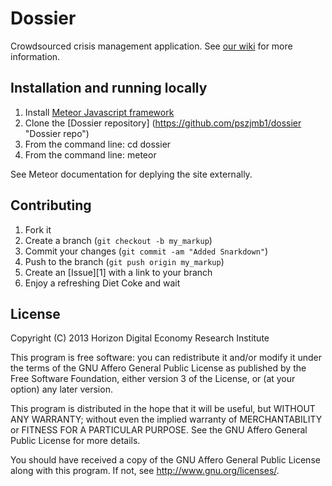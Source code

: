 Dossier
=======
Crowdsourced crisis management application. See [our wiki](https://github.com/pszjmb1/dossier/wiki) for more information.

Installation and running locally
------------
1. Install [Meteor Javascript framework](http://www.meteor.com "Meteor website")
2. Clone the [Dossier repository] (https://github.com/pszjmb1/dossier "Dossier repo")
3. From the command line: cd dossier
4. From the command line: meteor

See Meteor documentation for deplying the site externally.

Contributing
------------

1. Fork it
2. Create a branch (`git checkout -b my_markup`)
3. Commit your changes (`git commit -am "Added Snarkdown"`)
4. Push to the branch (`git push origin my_markup`)
5. Create an [Issue][1] with a link to your branch
6. Enjoy a refreshing Diet Coke and wait

License
------------
Copyright (C) 2013 Horizon Digital Economy Research Institute

This program is free software: you can redistribute it and/or modify
it under the terms of the GNU Affero General Public License as
published by the Free Software Foundation, either version 3 of the
License, or (at your option) any later version.

This program is distributed in the hope that it will be useful,
but WITHOUT ANY WARRANTY; without even the implied warranty of
MERCHANTABILITY or FITNESS FOR A PARTICULAR PURPOSE.  See the
GNU Affero General Public License for more details.

You should have received a copy of the GNU Affero General Public License
along with this program.  If not, see <http://www.gnu.org/licenses/>.
